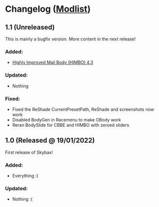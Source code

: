 # Changelog ([Modlist](https://modwat.ch/u/Skybax/modlist))

## 1.1 (Unreleased)

This is mainly a bugfix version. More content in the next release!

### Added:
- [Highly Improved Mail Body (HIMBO) 4.3](https://www.nexusmods.com/skyrimspecialedition/mods/46311)

### Updated:
- Nothing

### Fixed:
- Fixed the ReShade CurrentPresetPath, ReShade and screenshots now work
- Disabled BodyGen in Racemenu to make OBody work
- Reran BodySlide for CBBE and HIMBO with zeroed sliders


## 1.0 (Released @ 19/01/2022)

First release of Skybax!

### Added:
- Everything :)

### Updated:
- Nothing :(
